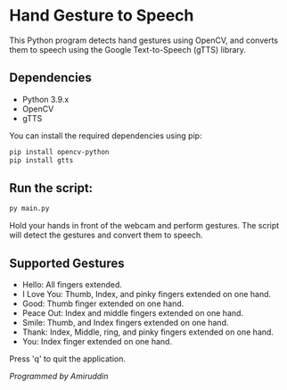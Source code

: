 # Hand Gesture to Speech

This Python program detects hand gestures using OpenCV, and converts them to speech using the Google Text-to-Speech (gTTS) library.

## Dependencies

- Python 3.9.x
- OpenCV
- gTTS

You can install the required dependencies using pip:

```bash
pip install opencv-python
pip install gtts
```
## Run the script:
```bash
py main.py
```

Hold your hands in front of the webcam and perform gestures. The script will detect the gestures and convert them to speech.

## Supported Gestures

- Hello: All fingers extended.
- I Love You: Thumb, Index, and pinky fingers extended on one hand.
- Good: Thumb finger extended on one hand.
- Peace Out: Index and middle fingers extended on one hand.
- Smile: Thumb, and Index fingers extended on one hand.
- Thank: Index, Middle, ring, and pinky fingers extended on one hand.
- You: Index finger extended on one hand.

Press 'q' to quit the application.

*Programmed by Amiruddin*
